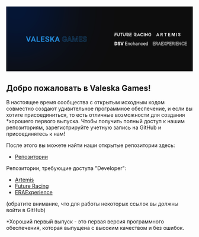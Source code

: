 <!--
**Любые идеи для начала**

Краткое введение: чем занимается ваша организация?
Рекомендации по участию: как сообщество может принять участие?
Полезные ресурсы: где сообщество может найти ваши документы? Есть ли что-то еще, что сообщество должно знать?
[Markdown](https://docs.github.com/github/writing-on-github/getting-started-with-writing-and-formatting-on-github/basic-writing-and-formatting-syntax)
-->

![Repositories at Valeska](https://github.com/ValeskaGames/.github/blob/main/valeskagamesrepo.png) 

## Добро пожаловать в Valeska Games!

В настоящее время сообщества с открытым исходным кодом совместно создают удивительное программное обеспечение, и если вы хотите присоединиться, то есть отличные возможности для создания *хорошего первого выпуска.
Чтобы получить полный доступ к нашим репозиториям, зарегистрируйте учетную запись на GitHub и присоединятесь к нам!

После этого вы можете найти наши открытые репозитории здесь:
* [Репозитории](https://github.com/orgs/ValeskaGames/repositories)

Репозитории, требующие доступа "Developer":
* [Artemis](https://github.com/ValeskaGames/Artemis)
* [Future Racing](https://github.com/ValeskaGames/FutureRacing)
* [ERAExperience](https://github.com/ValeskaGames/Eraexperience)

(обратите внимание, что для работы некоторых ссылок вы должны войти в GitHub)

*Хороший первый выпуск - это первая версия программного обеспечения, которая выпущена с высоким качеством и без ошибок.
